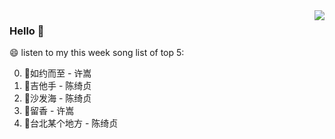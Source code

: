 <img align="right"  src="https://github-readme-stats.vercel.app/api/top-langs/?username=kvnZero" />

### Hello 👋

😄 listen to my this week song list of top 5:

0. 🌈如约而至 - 许嵩
1. 🌈吉他手 - 陈绮贞
2. 🌈沙发海 - 陈绮贞
3. 🌈留香 - 许嵩
4. 🌈台北某个地方 - 陈绮贞

